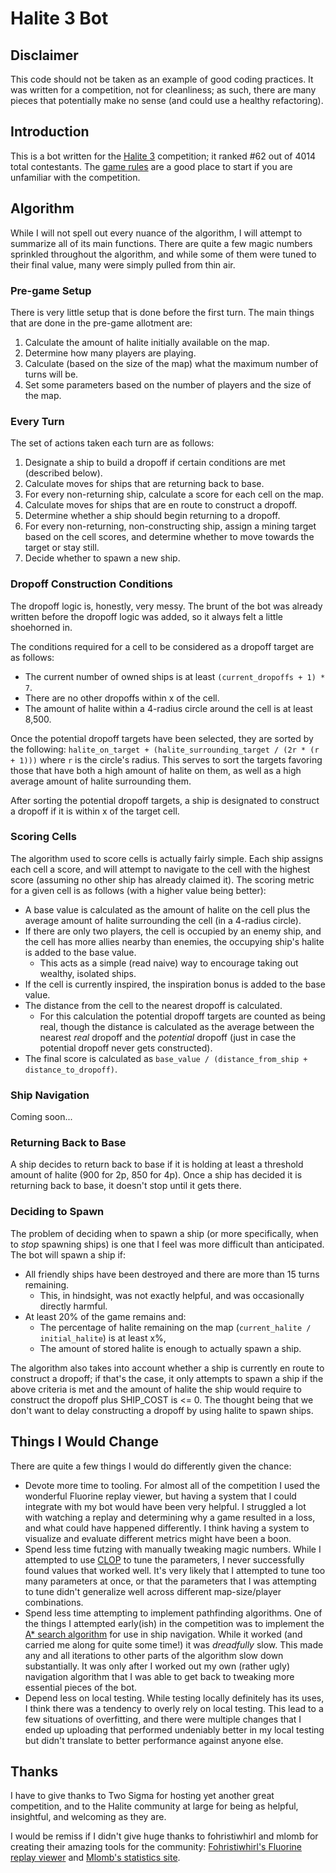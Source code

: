 # Halite 3 Bot

## Disclaimer
This code should not be taken as an example of good coding practices. It was written for a competition, not for cleanliness; as such, there are many pieces that potentially make no sense (and could use a healthy refactoring).

## Introduction
This is a bot written for the [Halite 3](https://halite.io/) competition; it ranked #62 out of 4014 total contestants. The [game rules](https://halite.io/learn-programming-challenge/game-overview) are a good place to start if you are unfamiliar with the competition.

## Algorithm
While I will not spell out every nuance of the algorithm, I will attempt to summarize all of its main functions. There are quite a few magic numbers sprinkled throughout the algorithm, and while some of them were tuned to their final value, many were simply pulled from thin air.

### Pre-game Setup
There is very little setup that is done before the first turn. The main things that are done in the pre-game allotment are:
1. Calculate the amount of halite initially available on the map.
1. Determine how many players are playing.
1. Calculate (based on the size of the map) what the maximum number of turns will be.
1. Set some parameters based on the number of players and the size of the map.

### Every Turn
The set of actions taken each turn are as follows:
1. Designate a ship to build a dropoff if certain conditions are met (described below).
1. Calculate moves for ships that are returning back to base.
1. For every non-returning ship, calculate a score for each cell on the map.
1. Calculate moves for ships that are en route to construct a dropoff.
1. Determine whether a ship should begin returning to a dropoff.
1. For every non-returning, non-constructing ship, assign a mining target based on the cell scores, and determine whether to move towards the target or stay still.
1. Decide whether to spawn a new ship.

### Dropoff Construction Conditions
The dropoff logic is, honestly, very messy. The brunt of the bot was already written before the dropoff logic was added, so it always felt a little shoehorned in.

The conditions required for a cell to be considered as a dropoff target are as follows:
- The current number of owned ships is at least `(current_dropoffs + 1) * 7`.
- There are no other dropoffs within x of the cell.
- The amount of halite within a 4-radius circle around the cell is at least 8,500.

Once the potential dropoff targets have been selected, they are sorted by the following: `halite_on_target + (halite_surrounding_target / (2r * (r + 1)))` where `r` is the circle's radius. This serves to sort the targets favoring those that have both a high amount of halite on them, as well as a high average amount of halite surrounding them.

After sorting the potential dropoff targets, a ship is designated to construct a dropoff if it is within x of the target cell.

### Scoring Cells
The algorithm used to score cells is actually fairly simple. Each ship assigns each cell a score, and will attempt to navigate to the cell with the highest score (assuming no other ship has already claimed it). The scoring metric for a given cell is as follows (with a higher value being better):
- A base value is calculated as the amount of halite on the cell plus the average amount of halite surrounding the cell (in a 4-radius circle).
- If there are only two players, the cell is occupied by an enemy ship, and the cell has more allies nearby than enemies, the occupying ship's halite is added to the base value.
    - This acts as a simple (read naive) way to encourage taking out wealthy, isolated ships.
- If the cell is currently inspired, the inspiration bonus is added to the base value.
- The distance from the cell to the nearest dropoff is calculated.
    - For this calculation the potential dropoff targets are counted as being real, though the distance is calculated as the average between the nearest _real_ dropoff and the _potential_ dropoff (just in case the potential dropoff never gets constructed).
- The final score is calculated as `base_value / (distance_from_ship + distance_to_dropoff)`.

### Ship Navigation
Coming soon...

### Returning Back to Base
A ship decides to return back to base if it is holding at least a threshold amount of halite (900 for 2p, 850 for 4p). Once a ship has decided it is returning back to base, it doesn't stop until it gets there.

### Deciding to Spawn
The problem of deciding when to spawn a ship (or more specifically, when to _stop_ spawning ships) is one that I feel was more difficult than anticipated. The bot will spawn a ship if:
- All friendly ships have been destroyed and there are more than 15 turns remaining.
    - This, in hindsight, was not exactly helpful, and was occasionally directly harmful.
- At least 20% of the game remains and:
    - The percentage of halite remaining on the map (`current_halite / initial_halite`) is at least x%,
    - The amount of stored halite is enough to actually spawn a ship.

The algorithm also takes into account whether a ship is currently en route to construct a dropoff; if that's the case, it only attempts to spawn a ship if the above criteria is met and the amount of halite the ship would require to construct the dropoff plus SHIP_COST is <= 0. The thought being that we don't want to delay constructing a dropoff by using halite to spawn ships.

## Things I Would Change
There are quite a few things I would do differently given the chance:
- Devote more time to tooling. For almost all of the competition I used the wonderful Fluorine replay viewer, but having a system that I could integrate with my bot would have been very helpful. I struggled a lot with watching a replay and determining why a game resulted in a loss, and what could have happened differently. I think having a system to visualize and evaluate different metrics might have been a boon.
- Spend less time futzing with manually tweaking magic numbers. While I attempted to use [CLOP](https://www.remi-coulom.fr/CLOP/) to tune the parameters, I never successfully found values that worked well. It's very likely that I attempted to tune too many parameters at once, or that the parameters that I was attempting to tune didn't generalize well across different map-size/player combinations.
- Spend less time attempting to implement pathfinding algorithms. One of the things I attempted early(ish) in the competition was to implement the [A* search algorithm](https://en.wikipedia.org/wiki/A*_search_algorithm) for use in ship navigation. While it worked (and carried me along for quite some time!) it was _dreadfully_ slow. This made any and all iterations to other parts of the algorithm slow down substantially. It was only after I worked out my own (rather ugly) navigation algorithm that I was able to get back to tweaking more essential pieces of the bot.
- Depend less on local testing. While testing locally definitely has its uses, I think there was a tendency to overly rely on local testing. This lead to a few situations of overfitting, and there were multiple changes that I ended up uploading that performed undeniably better in my local testing but didn't translate to better performance against anyone else.

## Thanks
I have to give thanks to Two Sigma for hosting yet another great competition, and to the Halite community at large for being as helpful, insightful, and welcoming as they are.

I would be remiss if I didn't give huge thanks to fohristiwhirl and mlomb for creating their amazing tools for the community: [Fohristiwhirl's Fluorine replay viewer](https://github.com/fohristiwhirl/fluorine) and [Mlomb's statistics site](https://halite2018.mlomb.me/).
